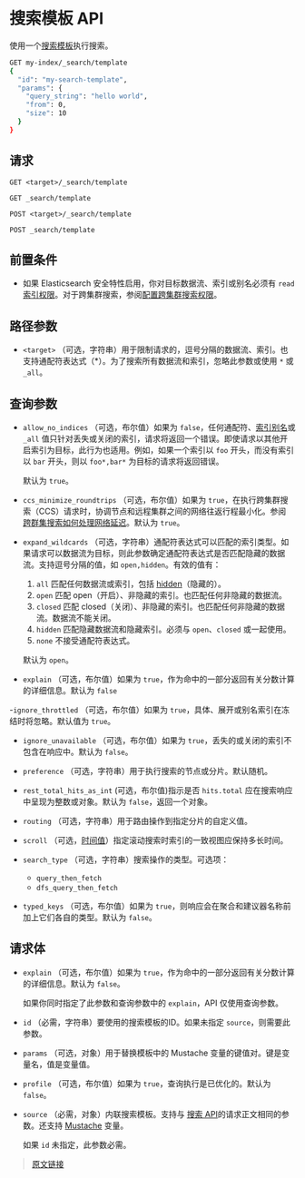 # 搜索模板 API

使用一个[搜索模板](/search_your_data/search_templates)执行搜索。

```bash
GET my-index/_search/template
{
  "id": "my-search-template",
  "params": {
    "query_string": "hello world",
    "from": 0,
    "size": 10
  }
}
```

## 请求

`GET <target>/_search/template`

`GET _search/template`

`POST <target>/_search/template`

`POST _search/template`

## 前置条件

- 如果 Elasticsearch 安全特性启用，你对目标数据流、索引或别名必须有 `read` [索引权限](/secure_the_elastic_statck/user_authorization/security_privileges#索引权限)。对于跨集群搜索，参阅[配置跨集群搜索权限](/set_up_elasticsearch/remote_clusters/configure_roles_and_users_for_remote_clusters#配置跨集群搜索权限)。

## 路径参数

- `<target>`
  （可选，字符串）用于限制请求的，逗号分隔的数据流、索引。也支持通配符表达式（*）。为了搜索所有数据流和索引，忽略此参数或使用 `*` 或 `_all`。

## 查询参数

- `allow_no_indices`
  （可选，布尔值）如果为 `false`，任何通配符、[索引别名](/rest_apis/index_apis/bulk_index_alias)或 `_all` 值只针对丢失或关闭的索引，请求将返回一个错误。即使请求以其他开启索引为目标，此行为也适用。例如，如果一个索引以 `foo` 开头，而没有索引以 `bar` 开头，则以 `foo*,bar*` 为目标的请求将返回错误。

  默认为 `true`。

- `ccs_minimize_roundtrips`
  （可选，布尔值）如果为 `true`，在执行跨集群搜索（CCS）请求时，协调节点和远程集群之间的网络往返行程最小化。参阅 [跨群集搜索如何处理网络延迟](/search_your_data/search_across_clusters#跨群集搜索如何处理网络延迟)。默认为 `true`。

- `expand_wildcards`
  （可选，字符串）通配符表达式可以匹配的索引类型。如果请求可以数据流为目标，则此参数确定通配符表达式是否匹配隐藏的数据流。支持逗号分隔的值，如 `open,hidden`。有效的值有：

  1. `all`
  匹配任何数据流或索引，包括 [hidden](/rest_apis/api_convention/multi_target_syntax#隐藏数据流和索引)（隐藏的）。
  2. `open`
  匹配 open（开启）、非隐藏的索引。也匹配任何非隐藏的数据流。
  3. `closed`
  匹配 closed（关闭）、非隐藏的索引。也匹配任何非隐藏的数据流。数据流不能关闭。
  4. `hidden`
  匹配隐藏数据流和隐藏索引。必须与 `open`、`closed` 或一起使用。
  5. `none`
  不接受通配符表达式。

  默认为 `open`。

- `explain`
  （可选，布尔值）如果为 `true`，作为命中的一部分返回有关分数计算的详细信息。默认为 `false`

-`ignore_throttled`
  （可选，布尔值）如果为 `true`，具体、展开或别名索引在冻结时将忽略。默认值为 `true`。

- `ignore_unavailable`
  （可选，布尔值）如果为 `true`，丢失的或关闭的索引不包含在响应中。默认为 `false`。

- `preference`
  （可选，字符串）用于执行搜索的节点或分片。默认随机。

- `rest_total_hits_as_int`
  (可选，布尔值)指示是否 `hits.total` 应在搜索响应中呈现为整数或对象。默认为 `false`，返回一个对象。

- `routing`
  （可选，字符串）用于路由操作到指定分片的自定义值。

- `scroll`
  （可选，[时间值](/rest_apis/api_convention/common_options#时间单位)）指定滚动搜索时索引的一致视图应保持多长时间。

- `search_type`
  （可选，字符串）搜索操作的类型。可选项：

  - `query_then_fetch`
  - `dfs_query_then_fetch`

- `typed_keys`
  （可选，布尔值）如果为 `true`，则响应会在聚合和建议器名称前加上它们各自的类型。默认为 `false`。

## 请求体

- `explain`
  （可选，布尔值）如果为 `true`，作为命中的一部分返回有关分数计算的详细信息。默认为 `false`。

  如果你同时指定了此参数和查询参数中的 `explain`，API 仅使用查询参数。

- `id`
  （必需，字符串）要使用的搜索模板的ID。如果未指定 `source`，则需要此参数。

- `params`
  （可选，对象）用于替换模板中的 Mustache 变量的键值对。键是变量名，值是变量值。

- `profile`
  （可选，布尔值）如果为 `true`，查询执行是已优化的。默认为 `false`。

- `source`
  （必需，对象）内联搜索模板。支持与 [搜索 API](/rest_apis/search_apis/search)的请求正文相同的参数。还支持 [Mustache](https://mustache.github.io/) 变量。

  如果 `id` 未指定，此参数必需。

> [原文链接](https://www.elastic.co/guide/en/elasticsearch/reference/current/search-template-api.html)
